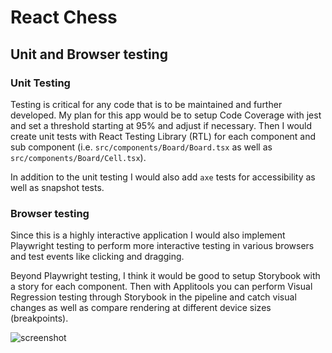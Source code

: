 # React Chess

## Unit and Browser testing 
### Unit Testing
Testing is critical for any code that is to be maintained and further developed. My plan for this app would be to setup Code Coverage with jest and set a threshold starting at 95% and adjust if necessary. Then I would create unit tests with React Testing Library (RTL) for each component and sub component (i.e. `src/components/Board/Board.tsx` as well as `src/components/Board/Cell.tsx`).

In addition to the unit testing I would also add `axe` tests for accessibility as well as snapshot tests.

### Browser testing
Since this is a highly interactive application I would also implement Playwright testing to perform more interactive testing in various browsers and test events like clicking and dragging.

Beyond Playwright testing, I think it would be good to setup Storybook with a story for each component. Then with Applitools you can perform Visual Regression testing through Storybook in the pipeline and catch visual changes as well as compare rendering at different device sizes (breakpoints).

![screenshot](https://i.ibb.co/Xt4XTjq/screen.png) 
